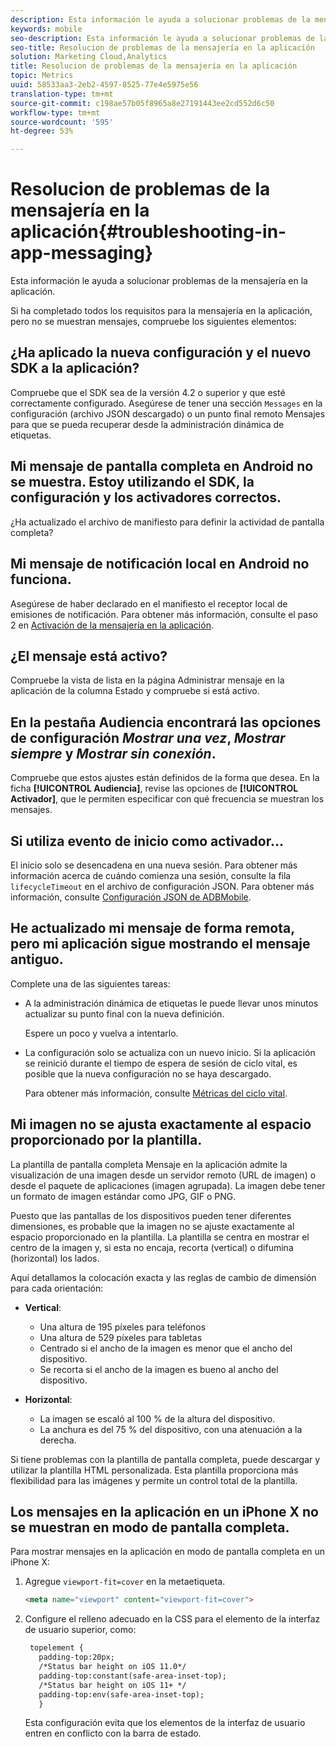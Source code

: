 ```yaml
---
description: Esta información le ayuda a solucionar problemas de la mensajería en la aplicación.
keywords: mobile
seo-description: Esta información le ayuda a solucionar problemas de la mensajería en la aplicación.
seo-title: Resolucion de problemas de la mensajería en la aplicación
solution: Marketing Cloud,Analytics
title: Resolucion de problemas de la mensajería en la aplicación
topic: Metrics
uuid: 58533aa3-2eb2-4597-8525-77e4e5975e56
translation-type: tm+mt
source-git-commit: c198ae57b05f8965a8e27191443ee2cd552d6c50
workflow-type: tm+mt
source-wordcount: '595'
ht-degree: 53%

---
```



# Resolucion de problemas de la mensajería en la aplicación{#troubleshooting-in-app-messaging}

Esta información le ayuda a solucionar problemas de la mensajería en la aplicación.

Si ha completado todos los requisitos para la mensajería en la aplicación, pero no se muestran mensajes, compruebe los siguientes elementos:

## ¿Ha aplicado la nueva configuración y el nuevo SDK a la aplicación?

Compruebe que el SDK sea de la versión 4.2 o superior y que esté correctamente configurado. Asegúrese de tener una sección `Messages` en la configuración (archivo JSON descargado) o un punto final remoto Mensajes para que se pueda recuperar desde la administración dinámica de etiquetas.

## Mi mensaje de pantalla completa en Android no se muestra. Estoy utilizando el SDK, la configuración y los activadores correctos.

¿Ha actualizado el archivo de manifiesto para definir la actividad de pantalla completa?

## Mi mensaje de notificación local en Android no funciona.

Asegúrese de haber declarado en el manifiesto el receptor local de emisiones de notificación. Para obtener más información, consulte el paso 2 en [Activación de la mensajería en la aplicación](/help/android/messaging-main/messaging/messaging.md).

## ¿El mensaje está activo?

Compruebe la vista de lista en la página Administrar mensaje en la aplicación de la columna Estado y compruebe si está activo.

## En la pestaña Audiencia encontrará las opciones de configuración *Mostrar una vez*, *Mostrar siempre* y *Mostrar sin conexión*.

Compruebe que estos ajustes están definidos de la forma que desea. En la ficha **[!UICONTROL Audiencia]**, revise las opciones de **[!UICONTROL Activador]**, que le permiten especificar con qué frecuencia se muestran los mensajes.

## Si utiliza evento de inicio como activador...

El inicio solo se desencadena en una nueva sesión. Para obtener más información acerca de cuándo comienza una sesión, consulte la fila `lifecycleTimeout` en el archivo de configuración JSON. Para obtener más información, consulte [Configuración JSON de ADBMobile](/help/ios/configuration/json-config/json-config.md).

## He actualizado mi mensaje de forma remota, pero mi aplicación sigue mostrando el mensaje antiguo.

Complete una de las siguientes tareas:

* A la administración dinámica de etiquetas le puede llevar unos minutos actualizar su punto final con la nueva definición.

   Espere un poco y vuelva a intentarlo.

* La configuración solo se actualiza con un nuevo inicio. 
Si la aplicación se reinició durante el tiempo de espera de sesión de ciclo vital, es posible que la nueva configuración no se haya descargado.

   Para obtener más información, consulte [Métricas del ciclo vital](/help/ios/metrics.md).

## Mi imagen no se ajusta exactamente al espacio proporcionado por la plantilla.

La plantilla de pantalla completa Mensaje en la aplicación admite la visualización de una imagen desde un servidor remoto (URL de imagen) o desde el paquete de aplicaciones (imagen agrupada). La imagen debe tener un formato de imagen estándar como JPG, GIF o PNG.

Puesto que las pantallas de los dispositivos pueden tener diferentes dimensiones, es probable que la imagen no se ajuste exactamente al espacio proporcionado en la plantilla. La plantilla se centra en mostrar el centro de la imagen y, si esta no encaja, recorta (vertical) o difumina (horizontal) los lados.

Aquí detallamos la colocación exacta y las reglas de cambio de dimensión para cada orientación:

* **Vertical**:
   * Una altura de 195 píxeles para teléfonos
   * Una altura de 529 píxeles para tabletas
   * Centrado si el ancho de la imagen es menor que el ancho del dispositivo.
   * Se recorta si el ancho de la imagen es bueno al ancho del dispositivo.

* **Horizontal**:
   * La imagen se escaló al 100 % de la altura del dispositivo.
   * La anchura es del 75 % del dispositivo, con una atenuación a la derecha.

Si tiene problemas con la plantilla de pantalla completa, puede descargar y utilizar la plantilla HTML personalizada. Esta plantilla proporciona más flexibilidad para las imágenes y permite un control total de la plantilla.

## Los mensajes en la aplicación en un iPhone X no se muestran en modo de pantalla completa.

Para mostrar mensajes en la aplicación en modo de pantalla completa en un iPhone X:

1. Agregue `viewport-fit=cover` en la metaetiqueta.

   ```html
   <meta name="viewport" content="viewport-fit=cover">
   ```

1. Configure el relleno adecuado en la CSS para el elemento de la interfaz de usuario superior, como:

   ```html
    topelement {
      padding-top:20px;
      /*Status bar height on iOS 11.0*/
      padding-top:constant(safe-area-inset-top);
      /*Status bar height on iOS 11+ */
      padding-top:env(safe-area-inset-top);
      } 
   ```

   Esta configuración evita que los elementos de la interfaz de usuario entren en conflicto con la barra de estado.
